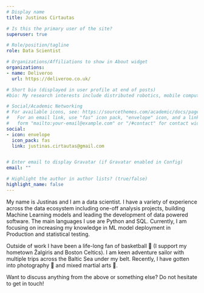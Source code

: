 ```yaml
---
# Display name
title: Justinas Cirtautas

# Is this the primary user of the site?
superuser: true

# Role/position/tagline
role: Data Scientist

# Organizations/Affiliations to show in About widget
organizations:
- name: Deliveroo
  url: https://deliveroo.co.uk/

# Short bio (displayed in user profile at end of posts)
#bio: My research interests include distributed robotics, mobile computing and programmable matter.

# Social/Academic Networking
# For available icons, see: https://sourcethemes.com/academic/docs/page-builder/#icons
#   For an email link, use "fas" icon pack, "envelope" icon, and a link in the
#   form "mailto:your-email@example.com" or "/#contact" for contact widget.
social:
- icon: envelope
  icon_pack: fas
  link: justinas.cirtautas@gmail.com


# Enter email to display Gravatar (if Gravatar enabled in Config)
email: ""

# Highlight the author in author lists? (true/false)
highlight_name: false
---
```

My name is Justinas and I am a data scientist. I have a variety of experience across the data ecosystem including one-off analysis projects, building Machine Learning models and leading the development of data powered software. The main languages I use are Python and SQL. Currently, I am focusing on increasing my knowledge in ML model deployment in Production and statistical testing.

Outside of work I have been a life-long fan of basketball 🏀 (I support my hometown Žalgiris and Boston Celtics). I am keen adventure sailor with multiple trips across the Baltic Sea under my belt. Recently, I have gotten into photography 📸 and mixed martial arts 🥋.

Want to discuss anything from the above or something else? Do not hesitate to get in touch!
